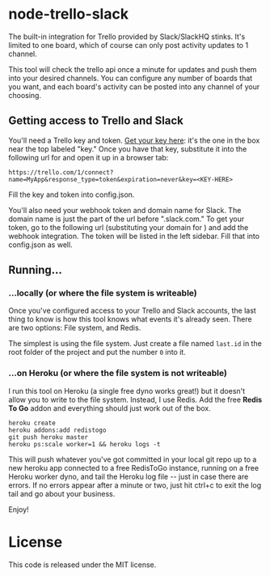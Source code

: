 # node-trello-slack

The built-in integration for Trello provided by Slack/SlackHQ stinks. It's limited to one board, which of course can only post activity updates to 1 channel.

This tool will check the trello api once a minute for updates and push them into your desired channels. You can configure any number of boards that you want, and each board's activity can be posted into any channel of your choosing.

## Getting access to Trello and Slack

You'll need a Trello key and token. [Get your key here](https://trello.com/1/appKey/generate): it's the one in the box near the top labeled "key." Once you have that key, substitute it into the following url for <KEY-HERE> and open it up in a browser tab:

    https://trello.com/1/connect?name=MyApp&response_type=token&expiration=never&key=<KEY-HERE>

Fill the key and token into config.json.

You'll also need your webhook token and domain name for Slack. The domain name is just the part of the url before ".slack.com." To get your token, go to the following url (substituting your domain for <YOUR-DOMAIN>) and add the webhook integration. The token will be listed in the left sidebar. Fill that into config.json as well.

## Running...

### ...locally (or where the file system is writeable)

Once you've configured access to your Trello and Slack accounts, the last thing to know is how this tool knows what events it's already seen. There are two options: File system, and Redis.

The simplest is using the file system. Just create a file named `last.id` in the root folder of the project and put the number `0` into it.

### ...on Heroku (or where the file system is not writeable)

I run this tool on Heroku (a single free dyno works great!) but it doesn't allow you to write to the file system. Instead, I use Redis. Add the free **Redis To Go** addon and everything should just work out of the box.

    heroku create
    heroku addons:add redistogo
    git push heroku master
    heroku ps:scale worker=1 && heroku logs -t

This will push whatever you've got committed in your local git repo up to a new heroku app connected to a free RedisToGo instance, running on a free Heroku worker dyno, and tail the Heroku log file -- just in case there are errors. If no errors appear after a minute or two, just hit ctrl+c to exit the log tail and go about your business.

Enjoy!

# License

This code is released under the MIT license.
